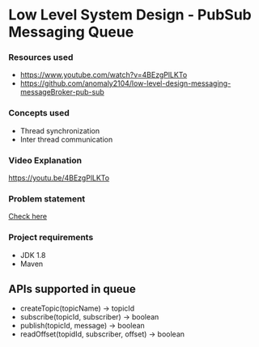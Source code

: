 # Low Level System Design - PubSub Messaging Queue


### Resources used
* https://www.youtube.com/watch?v=4BEzgPlLKTo  
* https://github.com/anomaly2104/low-level-design-messaging-messageBroker-pub-sub

### Concepts used
* Thread synchronization
* Inter thread communication

### Video Explanation
https://youtu.be/4BEzgPlLKTo

### Problem statement
[Check here](problem-statment.md)

### Project requirements
* JDK 1.8
* Maven

## APIs supported in queue
* createTopic(topicName) -> topicId
* subscribe(topicId, subscriber) -> boolean
* publish(topicId, message) -> boolean
* readOffset(topidId, subscriber, offset) -> boolean
